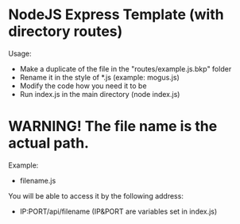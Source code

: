 # NodeJS Express Template (with directory routes)

Usage:
- Make a duplicate of the file in the "routes/example.js.bkp" folder
- Rename it in the style of *.js (example: mogus.js)
- Modify the code how you need it to be
- Run index.js in the main directory (node index.js)

# WARNING! The file name is the actual path.

Example:
- filename.js

You will be able to access it by the following address:
- IP:PORT/api/filename (IP&PORT are variables set in index.js)
